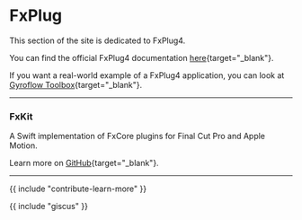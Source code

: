 # FxPlug

This section of the site is dedicated to FxPlug4.

You can find the official FxPlug4 documentation [here](https://developer.apple.com/documentation/professional_video_applications/fxplug){target="_blank"}.

If you want a real-world example of a FxPlug4 application, you can look at [Gyroflow Toolbox](https://github.com/latenitefilms/gyroflowtoolbox/){target="_blank"}.

---

### FxKit

A Swift implementation of FxCore plugins for Final Cut Pro and Apple Motion.

Learn more on [GitHub](https://github.com/jslinker/FxKit){target="_blank"}.

---

{{ include "contribute-learn-more" }}

{{ include "giscus" }}
